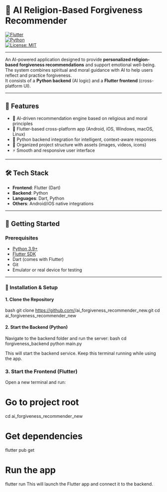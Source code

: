 # 🤖 AI Religion-Based Forgiveness Recommender  

[![Flutter](https://img.shields.io/badge/Flutter-02569B?logo=flutter&logoColor=white)](https://flutter.dev/)  
[![Python](https://img.shields.io/badge/Python-3776AB?logo=python&logoColor=white)](https://www.python.org/)  
[![License: MIT](https://img.shields.io/badge/License-MIT-yellow.svg)](https://opensource.org/licenses/MIT)  

---

An AI-powered application designed to provide **personalized religion-based forgiveness recommendations** and support emotional well-being.  
The system combines spiritual and moral guidance with AI to help users reflect and practice forgiveness.  
It consists of a **Python backend** (AI logic) and a **Flutter frontend** (cross-platform UI).

---

## 📌 Features
- 🧠 AI-driven recommendation engine based on religious and moral principles  
- 🎨 Flutter-based cross-platform app (Android, iOS, Windows, macOS, Linux)  
- 🔗 Python backend integration for intelligent, context-aware responses  
- 📂 Organized project structure with assets (images, videos, icons)  
- ⚡ Smooth and responsive user interface  

---

## 🛠️ Tech Stack
- **Frontend**: Flutter (Dart)  
- **Backend**: Python  
- **Languages**: Dart, Python  
- **Others**: Android/iOS native integrations  

---

## 🚀 Getting Started

### Prerequisites
- [Python 3.9+](https://www.python.org/downloads/)  
- [Flutter SDK](https://flutter.dev/docs/get-started/install)  
- Dart (comes with Flutter)  
- Git  
- Emulator or real device for testing  

---

### 🔧 Installation & Setup

#### 1. Clone the Repository
bash
git clone https://github.com/<your-username>/ai_forgiveness_recommender_new.git
cd ai_forgiveness_recommender_new

#### 2. Start the Backend (Python)
Navigate to the backend folder and run the server:
bash
cd forgiveness_backend
python main.py

This will start the backend service. Keep this terminal running while using the app.

### 3. Start the Frontend (Flutter)
Open a new terminal and run:

# Go to project root
cd ai_forgiveness_recommender_new

# Get dependencies
flutter pub get

# Run the app
flutter run
This will launch the Flutter app and connect it to the backend.

